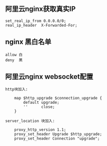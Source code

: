 ## 阿里云nginx获取真实IP    
    set_real_ip_from 0.0.0.0/0;
    real_ip_header  X-Forwarded-For;

## nginx 黑白名单
    allow 白
    deny  黑
## 阿里云nginx websocket配置

    http块加入:
    
        map $http_upgrade $connection_upgrade {
            default upgrade;
            ''      close;
        }
    
    server_location 块加入:
    
        proxy_http_version 1.1;
        proxy_set_header Upgrade $http_upgrade;
        proxy_set_header Connection "upgrade"; 
        
       
        
           
